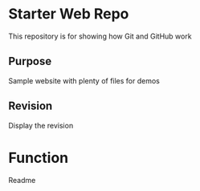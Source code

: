 # Starter Web Repo

This repository is for showing how Git and GitHub work

## Purpose

Sample website with plenty of files for demos

## Revision

Display the revision

# Function

Readme

